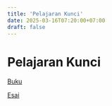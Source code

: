 ```yaml
---
title: 'Pelajaran Kunci'
date: 2025-03-16T07:20:00+07:00
draft: false
---
```


# Pelajaran Kunci

[Buku](./buku/)

[Esai](./esai/)
